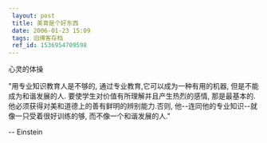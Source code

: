 ```yaml
---
 layout: post
 title: 美育是个好东西
 date: 2006-01-23 15:09
 tags: 旧博客存档
 ref_id: 1536954709598
---
```

心灵的体操



"用专业知识教育人是不够的, 通过专业教育,它可以成为一种有用的机器, 但是不能成为和谐发展的人. 要使学生对价值有所理解并且产生热烈的感情,
那是最基本的. 他必须获得对美和道德上的善有鲜明的辨别能力.否则, 他--连同他的专业知识--就像一只受着很好训练的够, 而不像一个和谐发展的人."

  \-- Einstein

